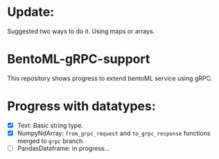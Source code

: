 # Update:
Suggested two ways to do it. Using maps or arrays.

# BentoML-gRPC-support
This repository shows progress to extend bentoML service using gRPC.

# Progress with datatypes:
- [x] Text: Basic string type.
- [X] NumpyNdArray: `from_grpc_request` and `to_grpc_response` functions merged to `grpc` branch.
- [ ] PandasDataframe: in progress...
